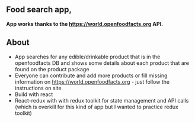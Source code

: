 
## Food search app,

**App works thanks to the https://world.openfoodfacts.org API.**

## About
- App searches for any edible/drinkable product that is in the openfoodfacts DB and shows some details about each product that are found on the product package
- Everyone can contribute and add more products or fill missing information on https://world.openfoodfacts.org - just follow the instructions on site
- Build with react 
- React-redux with with redux toolkit for state management and API calls (which is overkill for this kind of app but I wanted to practice redux toolkit)